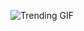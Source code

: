 ![Trending GIF](https://media2.giphy.com/media/v1.Y2lkPThiYjIxNzcyZzRyeTBuMjV1ZXNteWkxbzYzeDdsemViNXltcWc1c2Rta3l1dHF2OCZlcD12MV9naWZzX3NlYXJjaCZjdD1n/fryY00CO4xCz4uJuDQ/giphy.gif)
